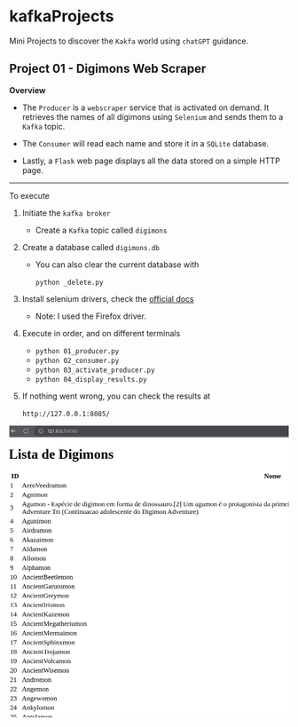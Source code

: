 # kafkaProjects

Mini Projects to discover the `Kakfa` world using `chatGPT` guidance.

## Project 01 - Digimons Web Scraper

**Overview**

- The `Producer` is a `webscraper` service that is activated on demand. It retrieves the names of all digimons using `Selenium` and sends them to a `Kafka` topic.

- The `Consumer` will read each name and store it in a `SQLite` database.

- Lastly, a `Flask` web page displays all the data stored on a simple HTTP page.

---

To execute

1. Initiate the `kafka broker`
    - Create a `Kafka` topic called `digimons`

2. Create a database called `digimons.db`
    - You can also clear the current database with

        ```python _delete.py```

3. Install selenium drivers, check the [official docs](https://www.selenium.dev/documentation/webdriver/getting_started/install_drivers/#quick-reference)
    - Note: I used the Firefox driver.

4. Execute in order, and on different terminals
    - ```python 01_producer.py```
    - ```python 02_consumer.py```
    - ```python 03_activate_producer.py```
    - ```python 04_display_results.py```

5. If nothing went wrong, you can check the results at

    `http://127.0.0.1:8085/`

![Alt text](Project_01/result_screen.png)
